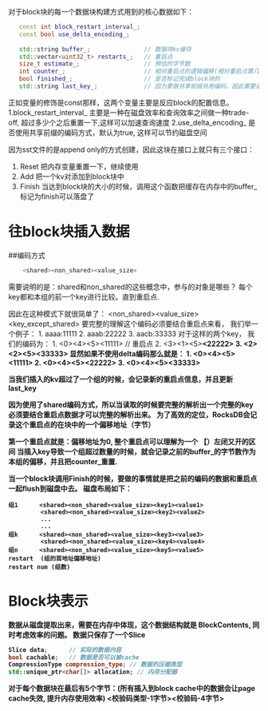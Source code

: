 对于block块的每一个数据块构建方式用到的核心数据如下：

```c++
   const int block_restart_interval_;
   const bool use_delta_encoding_;
   
   std::string buffer_;               // 数据块kv缓存
   std::vector<uint32_t> restarts_;   // 重启点
   size_t estimate_;                  // 预估的字节数
   int counter_;                      // 相对重启点的逻辑偏移(相对重启点第几个kv对）
   bool finished_;                    // 是否标记完成block块的
   std::string last_key_;             // 因为要做共享前缀共用编码，因此需要记录下上一个key(更新重启点的那个key)
```
正如变量的修饰是const那样，这两个变量主要是反应block的配置信息。
  1.block_restart_interval_   主要是一种在磁盘效率和查询效率之间做一种trade-off, 超过多少个之后重置一下,这样可以加速查询速度
  2.use_delta_encoding_       是否使用共享前缀的编码方式，默认为true, 这样可以节约磁盘空间

因为sst文件的是append only的方式创建，因此这块在接口上就只有三个接口：
  1. Reset  把内存变量重置一下，继续使用
  2. Add    把一个kv对添加到block块中
  3. Finish 当达到block块的大小的时候，调用这个函数把缓存在内存中的buffer_ 标记为finish可以落盘了

# 往block块插入数据
  
##编码方式
```c++
    <shared><non_shared><value_size>
```

需要说明的是：shared和non_shared的这些概念中，参与的对象是哪些？
每个key都和本组的前一个key进行比较。直到重启点.

因此在这种模式下就很简单了：
    <shared><non_shared><value_size><key_except_shared><value>
要完整的理解这个编码必须要结合重启点来看， 我们举一个例子：
     1. aaaa:11111
     2. aaab:22222
     3. aacb:33333
对于这样的两个key， 我们的编码为：
     1. <0><4><5><aaaa><11111>     // 重启点
     2. <3><1><5><b><22222>
     3. <2><2><5><cb><33333>
显然如果不使用delta编码那么就是：
     1. <0><4><5><aaaa><11111>
     2. <0><4><5><aaab><22222>
     3. <0><4><5><aacb><33333>

当我们插入的kv超过了一个组的时候，会记录新的重启点信息，并且更新last_key


因为使用了shared编码方式，所以当读取的时候要完整的解析出一个完整的key必须要结合重启点数据才可以完整的解析出来。
为了高效的定位，RocksDB会记录这个重启点的在块中的一个偏移地址（字节）

第一个重启点就是：偏移地址为0, 整个重启点可以理解为一个 【）左闭又开的区间
当插入key导致一个组超过数量的时候，就会记录之前的buffer_的字节数作为本组的偏移，并且把counter_重置. 

当一个block块调用Finish的时候，要做的事情就是把之前的编码的数据和重启点一起flush到磁盘中去。
磁盘布局如下：

```
组1      <shared><non_shared><value_size><key1><value1>
         <shared><non_shared><value_size><key2><value2>
         ...
         ...
组k      <shared><non_shared><value_size><key3><value3>
         <shared><non_shared><value_size><key4><value4>
组n      <shared><non_shared><value_size><key5><value5>
restart  (组的首地址偏移地址)
restart num (组数)
```

# Block块表示
数据从磁盘提取出来，需要在内存中体现，这个数据结构就是 BlockContents, 同时考虑效率的问题。
数据只保存了一个Slice
```c++
Slice data;      // 实际的数据内容
bool cachable;   // 数据是否可以被cache
CompressionType compression_type; // 数据的压缩类型
std::unique_ptr<char[]> allocation; // 内存分配器
```

对于每个数据块在最后有5个字节：(所有插入到block cache中的数据会让page cache失效, 提升内存使用效率)
   <校验码类型-1字节><校验码-4字节>



